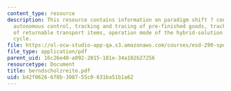 ```yaml
---
content_type: resource
description: This resource contains information on paradigm shift ? conventional vs.
  autonomous control, tracking and tracing of pre-finished goods, tracking and tracing
  of returnable transport items, operation mode of the hybrid-solution and seat supply
  cycle.
file: https://ol-ocw-studio-app-qa.s3.amazonaws.com/courses/esd-290-special-topics-in-supply-chain-management-spring-2005/b42f06266f8b308755c0631ba51b1a62_berndscholzreite.pdf
file_type: application/pdf
parent_uid: 16c26e40-a092-2015-181e-34a102b27256
resourcetype: Document
title: berndscholzreite.pdf
uid: b42f0626-6f8b-3087-55c0-631ba51b1a62
---
```

